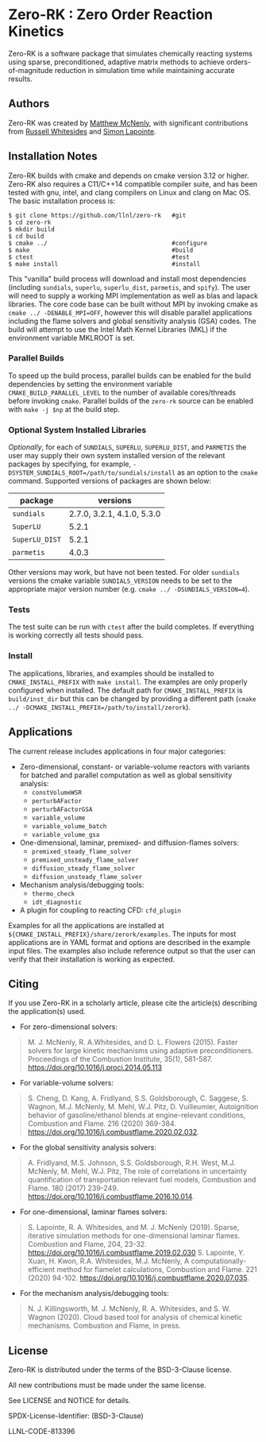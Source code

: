 # Zero-RK : Zero Order Reaction Kinetics

Zero-RK is a software package that simulates chemically reacting systems using sparse, preconditioned, adaptive matrix methods to achieve orders-of-magnitude reduction in simulation time while maintaining accurate results.

Authors
----------------
Zero-RK was created by [Matthew McNenly](https://people.llnl.gov/mcnenly1), with significant contributions from [Russell Whitesides](https://people.llnl.gov/whitesides1) and [Simon Lapointe](https://people.llnl.gov/lapointe2).

Installation Notes
----------------

Zero-RK builds with cmake and depends on cmake version 3.12 or higher.  Zero-RK also requires a C11/C++14 compatible compiler suite, and has been tested with gnu, intel, and clang compilers on Linux and clang on Mac OS.  The basic installation process is:

    $ git clone https://github.com/llnl/zero-rk   #git
    $ cd zero-rk
    $ mkdir build
    $ cd build
    $ cmake ../                                   #configure
    $ make                                        #build
    $ ctest                                       #test
    $ make install                                #install

This "vanilla" build process will download and install most dependencies (including `sundials`, `superlu`, `superlu_dist`, `parmetis`, and `spify`).  The user will need to supply a working MPI implementation as well as blas and lapack libraries.  The core code base can be built without MPI by invoking cmake as `cmake ../ -DENABLE_MPI=OFF`, however this will disable parallel applications including the flame solvers and global sensitivity analysis (GSA) codes.  The build will attempt to use the Intel Math Kernel Libraries (MKL) if the environment variable MKLROOT is set.

### Parallel Builds

To speed up the build process, parallel builds can be enabled for the build dependencies by setting the environment variable `CMAKE_BUILD_PARALLEL_LEVEL` to the number of available cores/threads before invoking `cmake`.  Parallel builds of the `zero-rk` source can be enabled with `make -j $np` at the build step.

### Optional System Installed Libraries

*Optionally*, for each of `SUNDIALS`, `SUPERLU`, `SUPERLU_DIST`, and `PARMETIS` the user may supply their own system installed version of the relevant packages by specifying, for example, `-DSYSTEM_SUNDIALS_ROOT=/path/to/sundials/install` as an option to the `cmake` command.  Supported versions of packages are shown below:

| package            |           versions          |
| -------            |           --------          |
| `sundials`         | 2.7.0, 3.2.1, 4.1.0, 5.3.0  |
| `SuperLU`          | 5.2.1                       | 
| `SuperLU_DIST`     | 5.2.1                       | 
| `parmetis`         | 4.0.3                       |

Other versions may work, but have not been tested.  For older `sundials` versions the cmake variable `SUNDIALS_VERSION` needs to be set to the appropriate major version number (e.g. `cmake ../ -DSUNDIALS_VERSION=4`).

### Tests

The test suite can be run with `ctest` after the build completes.  If everything is working correctly all tests should pass.

### Install

The applications, libraries, and examples should be installed to `CMAKE_INSTALL_PREFIX` with `make install`.  The examples are only properly configured when installed.  The default path for `CMAKE_INSTALL_PREFIX` is `build/inst_dir` but this can be changed by providing a different path (`cmake ../ -DCMAKE_INSTALL_PREFIX=/path/to/install/zerork`).

Applications
----------------

The current release includes applications in four major categories:
 - Zero-dimensional, constant- or variable-volume reactors with variants for batched and parallel computation as well as global sensitivity analysis:
   - `constVolumeWSR`
   - `perturbAFactor`
   - `perturbAFactorGSA`
   - `variable_volume`
   - `variable_volume_batch`
   - `variable_volume_gsa`
- One-dimensional, laminar, premixed- and diffusion-flames solvers:
   - `premixed_steady_flame_solver`
   - `premixed_unsteady_flame_solver`
   - `diffusion_steady_flame_solver`
   - `diffusion_unsteady_flame_solver`
 - Mechanism analysis/debugging tools:  
   - `thermo_check`
   - `idt_diagnostic`
 - A plugin for coupling to reacting CFD: `cfd_plugin`

Examples for all the applications are installed at `${CMAKE_INSTALL_PREFIX}/share/zerork/examples`.  The inputs for most applications are in YAML format and options are described in the example input files.  The examples also include reference output so that the user can verify that their installation is working as expected.


Citing
----------------

If you use Zero-RK in a scholarly article, please cite the article(s) describing the application(s) used. 

- For zero-dimensional solvers:

> M. J. McNenly, R. A.Whitesides, and D. L. Flowers (2015). Faster solvers for large kinetic mechanisms using adaptive preconditioners. Proceedings of the Combustion Institute, 35(1), 581-587. https://doi.org/10.1016/j.proci.2014.05.113

- For variable-volume solvers:

> S. Cheng, D. Kang, A. Fridlyand, S.S. Goldsborough, C. Saggese, S. Wagnon, M.J. McNenly, M. Mehl, W.J. Pitz, D. Vuilleumier, Autoignition behavior of gasoline/ethanol blends at engine-relevant conditions, Combustion and Flame. 216 (2020) 369-384. https://doi.org/10.1016/j.combustflame.2020.02.032.

- For the global sensitivity analysis solvers:

> A. Fridlyand, M.S. Johnson, S.S. Goldsborough, R.H. West, M.J. McNenly, M. Mehl, W.J. Pitz, The role of correlations in uncertainty quantification of transportation relevant fuel models, Combustion and Flame. 180 (2017) 239-249. https://doi.org/10.1016/j.combustflame.2016.10.014.

- For one-dimensional, laminar flames solvers:

> S. Lapointe, R. A. Whitesides, and M. J. McNenly (2019). Sparse, iterative simulation methods for one-dimensional laminar flames. Combustion and Flame, 204, 23-32. https://doi.org/10.1016/j.combustflame.2019.02.030
> S. Lapointe, Y. Xuan, H. Kwon, R.A. Whitesides, M.J. McNenly, A computationally-efficient method for flamelet calculations, Combustion and Flame. 221 (2020) 94-102. https://doi.org/10.1016/j.combustflame.2020.07.035.

- For the mechanism analysis/debugging tools:

> N. J. Killingsworth, M. J. McNenly, R. A. Whitesides, and S. W. Wagnon (2020). Cloud based tool for analysis of chemical kinetic mechanisms. Combustion and Flame, in press.

License
----------------

Zero-RK is distributed under the terms of the BSD-3-Clause license.

All new contributions must be made under the same license.

See LICENSE and NOTICE for details.

SPDX-License-Identifier: (BSD-3-Clause)

LLNL-CODE-813396
